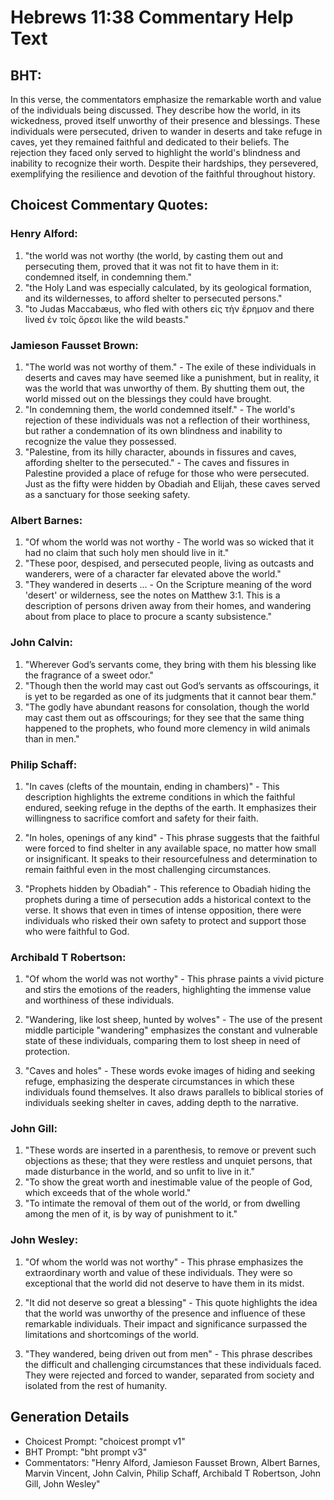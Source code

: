 # Hebrews 11:38 Commentary Help Text

## BHT:
In this verse, the commentators emphasize the remarkable worth and value of the individuals being discussed. They describe how the world, in its wickedness, proved itself unworthy of their presence and blessings. These individuals were persecuted, driven to wander in deserts and take refuge in caves, yet they remained faithful and dedicated to their beliefs. The rejection they faced only served to highlight the world's blindness and inability to recognize their worth. Despite their hardships, they persevered, exemplifying the resilience and devotion of the faithful throughout history.

## Choicest Commentary Quotes:
### Henry Alford:
1. "the world was not worthy (the world, by casting them out and persecuting them, proved that it was not fit to have them in it: condemned itself, in condemning them." 
2. "the Holy Land was especially calculated, by its geological formation, and its wildernesses, to afford shelter to persecuted persons."
3. "to Judas Maccabæus, who fled with others εἰς τὴν ἔρημον and there lived ἐν τοῖς ὄρεσι like the wild beasts."

### Jamieson Fausset Brown:
1. "The world was not worthy of them." - The exile of these individuals in deserts and caves may have seemed like a punishment, but in reality, it was the world that was unworthy of them. By shutting them out, the world missed out on the blessings they could have brought.
2. "In condemning them, the world condemned itself." - The world's rejection of these individuals was not a reflection of their worthiness, but rather a condemnation of its own blindness and inability to recognize the value they possessed.
3. "Palestine, from its hilly character, abounds in fissures and caves, affording shelter to the persecuted." - The caves and fissures in Palestine provided a place of refuge for those who were persecuted. Just as the fifty were hidden by Obadiah and Elijah, these caves served as a sanctuary for those seeking safety.

### Albert Barnes:
1. "Of whom the world was not worthy - The world was so wicked that it had no claim that such holy men should live in it."
2. "These poor, despised, and persecuted people, living as outcasts and wanderers, were of a character far elevated above the world."
3. "They wandered in deserts ... - On the Scripture meaning of the word 'desert' or wilderness, see the notes on Matthew 3:1. This is a description of persons driven away from their homes, and wandering about from place to place to procure a scanty subsistence."

### John Calvin:
1. "Wherever God’s servants come, they bring with them his blessing like the fragrance of a sweet odor."
2. "Though then the world may cast out God’s servants as offscourings, it is yet to be regarded as one of its judgments that it cannot bear them."
3. "The godly have abundant reasons for consolation, though the world may cast them out as offscourings; for they see that the same thing happened to the prophets, who found more clemency in wild animals than in men."

### Philip Schaff:
1. "In caves (clefts of the mountain, ending in chambers)" - This description highlights the extreme conditions in which the faithful endured, seeking refuge in the depths of the earth. It emphasizes their willingness to sacrifice comfort and safety for their faith.

2. "In holes, openings of any kind" - This phrase suggests that the faithful were forced to find shelter in any available space, no matter how small or insignificant. It speaks to their resourcefulness and determination to remain faithful even in the most challenging circumstances.

3. "Prophets hidden by Obadiah" - This reference to Obadiah hiding the prophets during a time of persecution adds a historical context to the verse. It shows that even in times of intense opposition, there were individuals who risked their own safety to protect and support those who were faithful to God.

### Archibald T Robertson:
1. "Of whom the world was not worthy" - This phrase paints a vivid picture and stirs the emotions of the readers, highlighting the immense value and worthiness of these individuals.

2. "Wandering, like lost sheep, hunted by wolves" - The use of the present middle participle "wandering" emphasizes the constant and vulnerable state of these individuals, comparing them to lost sheep in need of protection.

3. "Caves and holes" - These words evoke images of hiding and seeking refuge, emphasizing the desperate circumstances in which these individuals found themselves. It also draws parallels to biblical stories of individuals seeking shelter in caves, adding depth to the narrative.

### John Gill:
1. "These words are inserted in a parenthesis, to remove or prevent such objections as these; that they were restless and unquiet persons, that made disturbance in the world, and so unfit to live in it."
2. "To show the great worth and inestimable value of the people of God, which exceeds that of the whole world."
3. "To intimate the removal of them out of the world, or from dwelling among the men of it, is by way of punishment to it."

### John Wesley:
1. "Of whom the world was not worthy" - This phrase emphasizes the extraordinary worth and value of these individuals. They were so exceptional that the world did not deserve to have them in its midst.

2. "It did not deserve so great a blessing" - This quote highlights the idea that the world was unworthy of the presence and influence of these remarkable individuals. Their impact and significance surpassed the limitations and shortcomings of the world.

3. "They wandered, being driven out from men" - This phrase describes the difficult and challenging circumstances that these individuals faced. They were rejected and forced to wander, separated from society and isolated from the rest of humanity.


## Generation Details
- Choicest Prompt: "choicest prompt v1"
- BHT Prompt: "bht prompt v3"
- Commentators: "Henry Alford, Jamieson Fausset Brown, Albert Barnes, Marvin Vincent, John Calvin, Philip Schaff, Archibald T Robertson, John Gill, John Wesley"
